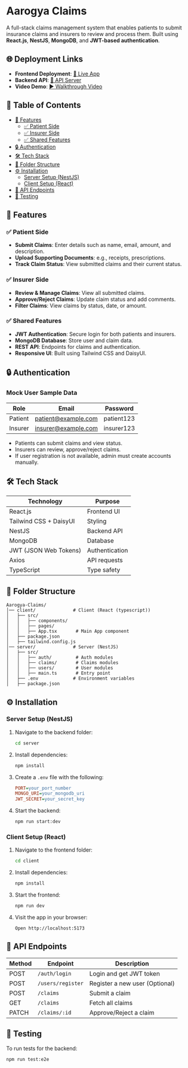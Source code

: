 # Aarogya Claims

A full-stack claims management system that enables patients to submit insurance claims and insurers to review and process them. Built using **React.js**, **NestJS**, **MongoDB**, and **JWT-based authentication**.

## 🌐 Deployment Links

- **Frontend Deployment**: [🔗 Live App](https://aarogya-claims-management.vercel.app/)
- **Backend API**: [🔗 API Server](https://aarogya-claims-server.vercel.app/)
- **Video Demo**: [▶️ Walkthrough Video](https://drive.google.com/file/d/1i7TKOK1aMZ3WTqzEVEWXGU-wpsgB0jTU/view?usp=sharing)

## 📜 Table of Contents

- [🚀 Features](#-features)
  - [✅ Patient Side](#-patient-side)
  - [✅ Insurer Side](#-insurer-side)
  - [✅ Shared Features](#-shared-features)
- [🔒 Authentication](#-authentication)
- [🛠 Tech Stack](#-tech-stack)
- [📂 Folder Structure](#-folder-structure)
- [⚙️ Installation](#-installation)
  - [Server Setup (NestJS)](#server-setup-nestjs)
  - [Client Setup (React)](#client-setup-react)
- [🔗 API Endpoints](#-api-endpoints)
- [🧪 Testing](#-testing)

## 🚀 Features

### ✅ Patient Side

- **Submit Claims**: Enter details such as name, email, amount, and description.
- **Upload Supporting Documents**: e.g., receipts, prescriptions.
- **Track Claim Status**: View submitted claims and their current status.

### ✅ Insurer Side

- **Review & Manage Claims**: View all submitted claims.
- **Approve/Reject Claims**: Update claim status and add comments.
- **Filter Claims**: View claims by status, date, or amount.

### ✅ Shared Features

- **JWT Authentication**: Secure login for both patients and insurers.
- **MongoDB Database**: Store user and claim data.
- **REST API**: Endpoints for claims and authentication.
- **Responsive UI**: Built using Tailwind CSS and DaisyUI.

## 🔒 Authentication

### Mock User Sample Data

| Role     | Email               | Password   |
|----------|---------------------|------------|
| Patient  | patient@example.com | patient123 |
| Insurer  | insurer@example.com | insurer123 |

- Patients can submit claims and view status.
- Insurers can review, approve/reject claims.
- If user registration is not available, admin must create accounts manually.

## 🛠 Tech Stack

| Technology  | Purpose  |
|------------|----------|
| React.js   | Frontend UI |
| Tailwind CSS + DaisyUI | Styling |
| NestJS     | Backend API |
| MongoDB    | Database |
| JWT (JSON Web Tokens) | Authentication |
| Axios      | API requests |
| TypeScript | Type safety |

## 📂 Folder Structure

```
Aarogya-Claims/
│── client/              # Client (React (typescript))
│   ├── src/
│   │   ├── components/
│   │   ├── pages/
│   │   ├── App.tsx       # Main App component
│   ├── package.json
│   ├── tailwind.config.js
│── server/              # Server (NestJS)
│   ├── src/
│   │   ├── auth/         # Auth modules
│   │   ├── claims/       # Claims modules
│   │   ├── users/        # User modules
│   │   ├── main.ts       # Entry point
│   ├── .env             # Environment variables
│   ├── package.json
```

## ⚙️ Installation

### Server Setup (NestJS)

1. Navigate to the backend folder:
    ```sh
    cd server
    ```
2. Install dependencies:
    ```sh
    npm install
    ```
3. Create a `.env` file with the following:
    ```ini
    PORT=your_port_number
    MONGO_URI=your_mongodb_uri
    JWT_SECRET=your_secret_key
    ```
4. Start the backend:
    ```sh
    npm run start:dev
    ```

### Client Setup (React)

1. Navigate to the frontend folder:
    ```sh
    cd client
    ```
2. Install dependencies:
    ```sh
    npm install
    ```
3. Start the frontend:
    ```sh
    npm run dev
    ```
4. Visit the app in your browser:
    ```
    Open http://localhost:5173
    ```

## 🔗 API Endpoints

| Method  | Endpoint       | Description |
|---------|---------------|-------------|
| POST    | `/auth/login` | Login and get JWT token |
| POST    | `/users/register` | Register a new user (Optional) |
| POST    | `/claims` | Submit a claim |
| GET     | `/claims` | Fetch all claims |
| PATCH   | `/claims/:id` | Approve/Reject a claim |

## 🧪 Testing

To run tests for the backend:

```sh
npm run test:e2e
```

